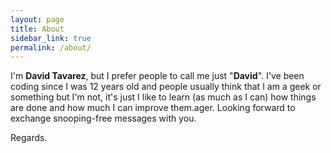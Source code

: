 ```yaml
---
layout: page
title: About
sidebar_link: true
permalink: /about/
---
```


I'm **David Tavarez**, but I prefer people to call me just "**David**". I've been coding since I was 12 years old and people usually think that I am a geek or something but I'm not, it's just I like to learn (as much as I can) how things are done and how much I can improve them.ager. Looking forward to exchange snooping-free messages with you.

Regards.
